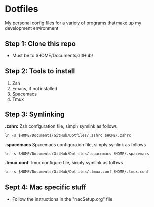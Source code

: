 # Dotfiles
My personal config files for a variety of programs that make up my development environment

## Step 1: Clone this repo 
- Must be to $HOME/Documents/GitHub/


## Step 2: Tools to install
1. Zsh
2. Emacs, if not installed
3. Spacemacs
4. Tmux


## Step 3: Symlinking

**.zshrc**
Zsh configuration file, simply symlink as follows
```
ln -s $HOME/Documents/GitHub/Dotfiles/.zshrc $HOME/.zshrc
```

**.spacemacs**
Spacemacs configuration file, simply symlink as follows
```
ln -s $HOME/Documents/GitHub/Dotfiles/.spacemacs $HOME/.spacemacs
```

**.tmux.conf**
Tmux configure file, simply symlink as follows
```
ln -s $HOME/Documents/GitHub/Dotfiles/.tmux.conf $HOME/.tmux.conf
```


## Sept 4: Mac specific stuff
- Follow the instructions in the "macSetup.org" file

